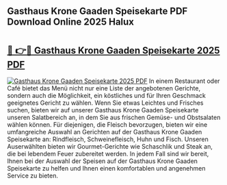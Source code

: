 ## Gasthaus Krone Gaaden Speisekarte PDF Download Online 2025 Halux

# <h2><a href="http://gcaugqy.nevu.top/?p=Gasthaus+Krone+Gaaden+Speisekarte">🔗 👉🔴 Gasthaus Krone Gaaden Speisekarte 2025 PDF</a></h2>

[![Gasthaus Krone Gaaden Speisekarte 2025 PDF](https://i.imgur.com/dBaPXMq.png)](http://gcaugqy.nevu.top/?p=Gasthaus+Krone+Gaaden+Speisekarte)
In einem Restaurant oder Café bietet das Menü nicht nur eine Liste der angebotenen Gerichte, sondern auch die Möglichkeit, ein köstliches und für Ihren Geschmack geeignetes Gericht zu wählen. Wenn Sie etwas Leichtes und Frisches suchen, bieten wir auf unserer Gasthaus Krone Gaaden Speisekarte unseren Salatbereich an, in dem Sie aus frischen Gemüse- und Obstsalaten wählen können. Für diejenigen, die Fleisch bevorzugen, bieten wir eine umfangreiche Auswahl an Gerichten auf der Gasthaus Krone Gaaden Speisekarte an: Rindfleisch, Schweinefleisch, Huhn und Fisch. Unseren Auserwählten bieten wir Gourmet-Gerichte wie Schaschlik und Steak an, die bei lebendem Feuer zubereitet werden. In jedem Fall sind wir bereit, Ihnen bei der Auswahl der Speisen auf der Gasthaus Krone Gaaden Speisekarte zu helfen und Ihnen einen komfortablen und angenehmen Service zu bieten.
